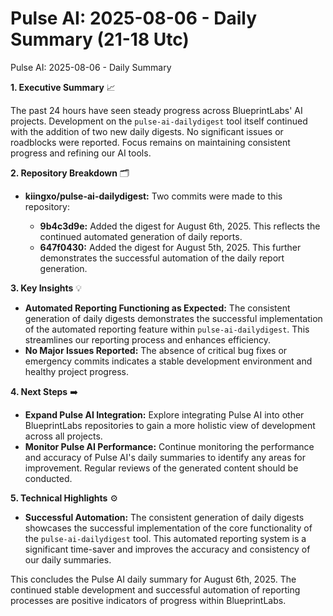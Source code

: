 # Pulse AI: 2025-08-06 - Daily Summary (21-18 Utc)

Pulse AI: 2025-08-06 - Daily Summary

**1. Executive Summary** 📈

The past 24 hours have seen steady progress across BlueprintLabs' AI projects.  Development on the `pulse-ai-dailydigest` tool itself continued with the addition of two new daily digests.  No significant issues or roadblocks were reported.  Focus remains on maintaining consistent progress and refining our AI tools.

**2. Repository Breakdown** 🗂️

* **kiingxo/pulse-ai-dailydigest:**  Two commits were made to this repository:

    * **9b4c3d9e:**  Added the digest for August 6th, 2025.  This reflects the continued automated generation of daily reports.
    * **647f0430:** Added the digest for August 5th, 2025.  This further demonstrates the successful automation of the daily report generation.


**3. Key Insights** 💡

* **Automated Reporting Functioning as Expected:** The consistent generation of daily digests demonstrates the successful implementation of the automated reporting feature within `pulse-ai-dailydigest`. This streamlines our reporting process and enhances efficiency.
* **No Major Issues Reported:** The absence of critical bug fixes or emergency commits indicates a stable development environment and healthy project progress.


**4. Next Steps** ➡️

* **Expand Pulse AI Integration:** Explore integrating Pulse AI into other BlueprintLabs repositories to gain a more holistic view of development across all projects.
* **Monitor Pulse AI Performance:** Continue monitoring the performance and accuracy of Pulse AI's daily summaries to identify any areas for improvement.  Regular reviews of the generated content should be conducted.


**5. Technical Highlights** ⚙️

* **Successful Automation:** The consistent generation of daily digests showcases the successful implementation of the core functionality of the `pulse-ai-dailydigest` tool. This automated reporting system is a significant time-saver and improves the accuracy and consistency of our daily summaries.


This concludes the Pulse AI daily summary for August 6th, 2025.  The continued stable development and successful automation of reporting processes are positive indicators of progress within BlueprintLabs.
